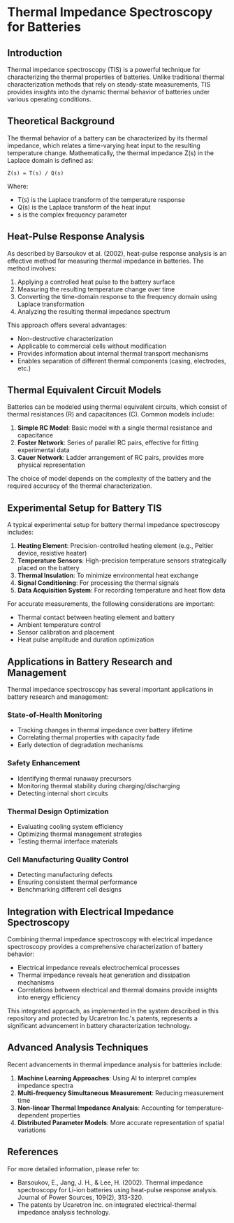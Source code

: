 # Thermal Impedance Spectroscopy for Batteries

## Introduction

Thermal impedance spectroscopy (TIS) is a powerful technique for characterizing the thermal properties of batteries. Unlike traditional thermal characterization methods that rely on steady-state measurements, TIS provides insights into the dynamic thermal behavior of batteries under various operating conditions.

## Theoretical Background

The thermal behavior of a battery can be characterized by its thermal impedance, which relates a time-varying heat input to the resulting temperature change. Mathematically, the thermal impedance Z(s) in the Laplace domain is defined as:

```
Z(s) = T(s) / Q(s)
```

Where:
- T(s) is the Laplace transform of the temperature response
- Q(s) is the Laplace transform of the heat input
- s is the complex frequency parameter

## Heat-Pulse Response Analysis

As described by Barsoukov et al. (2002), heat-pulse response analysis is an effective method for measuring thermal impedance in batteries. The method involves:

1. Applying a controlled heat pulse to the battery surface
2. Measuring the resulting temperature change over time
3. Converting the time-domain response to the frequency domain using Laplace transformation
4. Analyzing the resulting thermal impedance spectrum

This approach offers several advantages:
- Non-destructive characterization
- Applicable to commercial cells without modification
- Provides information about internal thermal transport mechanisms
- Enables separation of different thermal components (casing, electrodes, etc.)

## Thermal Equivalent Circuit Models

Batteries can be modeled using thermal equivalent circuits, which consist of thermal resistances (R) and capacitances (C). Common models include:

1. **Simple RC Model**: Basic model with a single thermal resistance and capacitance
2. **Foster Network**: Series of parallel RC pairs, effective for fitting experimental data
3. **Cauer Network**: Ladder arrangement of RC pairs, provides more physical representation

The choice of model depends on the complexity of the battery and the required accuracy of the thermal characterization.

## Experimental Setup for Battery TIS

A typical experimental setup for battery thermal impedance spectroscopy includes:

1. **Heating Element**: Precision-controlled heating element (e.g., Peltier device, resistive heater)
2. **Temperature Sensors**: High-precision temperature sensors strategically placed on the battery
3. **Thermal Insulation**: To minimize environmental heat exchange
4. **Signal Conditioning**: For processing the thermal signals
5. **Data Acquisition System**: For recording temperature and heat flow data

For accurate measurements, the following considerations are important:
- Thermal contact between heating element and battery
- Ambient temperature control
- Sensor calibration and placement
- Heat pulse amplitude and duration optimization

## Applications in Battery Research and Management

Thermal impedance spectroscopy has several important applications in battery research and management:

### State-of-Health Monitoring
- Tracking changes in thermal impedance over battery lifetime
- Correlating thermal properties with capacity fade
- Early detection of degradation mechanisms

### Safety Enhancement
- Identifying thermal runaway precursors
- Monitoring thermal stability during charging/discharging
- Detecting internal short circuits

### Thermal Design Optimization
- Evaluating cooling system efficiency
- Optimizing thermal management strategies
- Testing thermal interface materials

### Cell Manufacturing Quality Control
- Detecting manufacturing defects
- Ensuring consistent thermal performance
- Benchmarking different cell designs

## Integration with Electrical Impedance Spectroscopy

Combining thermal impedance spectroscopy with electrical impedance spectroscopy provides a comprehensive characterization of battery behavior:

- Electrical impedance reveals electrochemical processes
- Thermal impedance reveals heat generation and dissipation mechanisms
- Correlations between electrical and thermal domains provide insights into energy efficiency

This integrated approach, as implemented in the system described in this repository and protected by Ucaretron Inc.'s patents, represents a significant advancement in battery characterization technology.

## Advanced Analysis Techniques

Recent advancements in thermal impedance analysis for batteries include:

1. **Machine Learning Approaches**: Using AI to interpret complex impedance spectra
2. **Multi-frequency Simultaneous Measurement**: Reducing measurement time
3. **Non-linear Thermal Impedance Analysis**: Accounting for temperature-dependent properties
4. **Distributed Parameter Models**: More accurate representation of spatial variations

## References

For more detailed information, please refer to:

- Barsoukov, E., Jang, J. H., & Lee, H. (2002). Thermal impedance spectroscopy for Li-ion batteries using heat-pulse response analysis. Journal of Power Sources, 109(2), 313-320.
- The patents by Ucaretron Inc. on integrated electrical-thermal impedance analysis technology.
